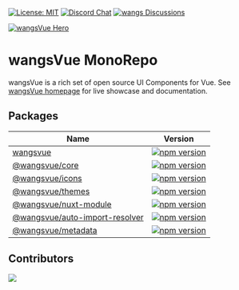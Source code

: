 [![License: MIT](https://img.shields.io/badge/License-MIT-yellow.svg)](https://opensource.org/licenses/MIT)
[![Discord Chat](https://img.shields.io/discord/557940238991753223.svg?color=7289da&label=chat&logo=discord)](https://discord.gg/gzKFYnpmCY)
[![wangs Discussions](https://img.shields.io/github/discussions-search?query=org%3Awangsfaces&logo=github&label=wangs%20Discussions&link=https%3A%2F%2Fgithub.com%2Forgs%2Fwangsfaces%2Fdiscussions)](https://github.com/orgs/wangsfaces/discussions)

[![wangsVue Hero](https://www.wangsfaces.org/static/social/wangsvue-preview.jpg)](https://wangsvue.org/)

# wangsVue MonoRepo

wangsVue is a rich set of open source UI Components for Vue. See [wangsVue homepage](https://wangsvue.org/) for live showcase and documentation.

## Packages

| Name | Version |
| --- | --- |
| [wangsvue](https://github.com/wangsfaces/wangsvue/tree/master/packages/wangsvue) | [![npm version](https://badge.fury.io/js/wangsvue.svg)](https://badge.fury.io/js/wangsvue) |
| [@wangsvue/core](https://github.com/wangsfaces/wangsvue/tree/master/packages/core) | [![npm version](https://badge.fury.io/js/@wangsvue%2Fcore.svg)](https://badge.fury.io/js/@wangsvue%2Fcore) |
| [@wangsvue/icons](https://github.com/wangsfaces/wangsvue/tree/master/packages/icons) | [![npm version](https://badge.fury.io/js/@wangsvue%2Ficons.svg)](https://badge.fury.io/js/@wangsvue%2Ficons) |
| [@wangsvue/themes](https://github.com/wangsfaces/wangsvue/tree/master/packages/themes) | [![npm version](https://badge.fury.io/js/@wangsvue%2Fthemes.svg)](https://badge.fury.io/js/@wangsvue%2Fthemes) |
| [@wangsvue/nuxt-module](https://github.com/wangsfaces/wangsvue/tree/master/packages/nuxt-module) | [![npm version](https://badge.fury.io/js/@wangsvue%2Fnuxt-module.svg)](https://badge.fury.io/js/@wangsvue%2Fnuxt-module) |
| [@wangsvue/auto-import-resolver](https://github.com/wangsfaces/wangsvue/tree/master/packages/auto-import-resolver) | [![npm version](https://badge.fury.io/js/@wangsvue%2Fauto-import-resolver.svg)](https://badge.fury.io/js/@wangsvue%2Fauto-import-resolver) |
| [@wangsvue/metadata](https://github.com/wangsfaces/wangsvue/tree/master/packages/metadata) | [![npm version](https://badge.fury.io/js/@wangsvue%2Fmetadata.svg)](https://badge.fury.io/js/@wangsvue%2Fmetadata) |

## Contributors

<a href="https://github.com/wangsfaces/wangsvue/graphs/contributors">
  <img src="https://contrib.rocks/image?repo=wangsfaces/wangsvue" />
</a>

